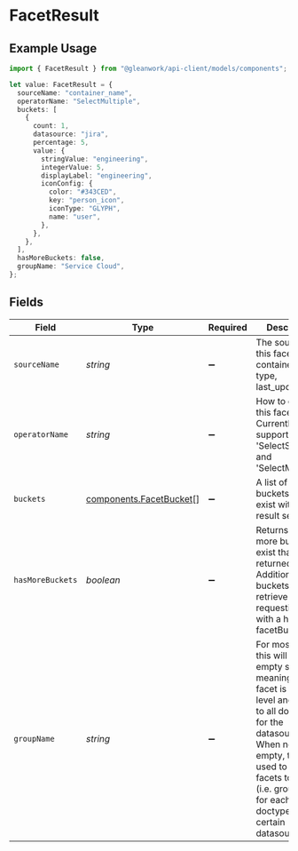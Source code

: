 # FacetResult

## Example Usage

```typescript
import { FacetResult } from "@gleanwork/api-client/models/components";

let value: FacetResult = {
  sourceName: "container_name",
  operatorName: "SelectMultiple",
  buckets: [
    {
      count: 1,
      datasource: "jira",
      percentage: 5,
      value: {
        stringValue: "engineering",
        integerValue: 5,
        displayLabel: "engineering",
        iconConfig: {
          color: "#343CED",
          key: "person_icon",
          iconType: "GLYPH",
          name: "user",
        },
      },
    },
  ],
  hasMoreBuckets: false,
  groupName: "Service Cloud",
};
```

## Fields

| Field                                                                                                                                                                                                                                               | Type                                                                                                                                                                                                                                                | Required                                                                                                                                                                                                                                            | Description                                                                                                                                                                                                                                         | Example                                                                                                                                                                                                                                             |
| --------------------------------------------------------------------------------------------------------------------------------------------------------------------------------------------------------------------------------------------------- | --------------------------------------------------------------------------------------------------------------------------------------------------------------------------------------------------------------------------------------------------- | --------------------------------------------------------------------------------------------------------------------------------------------------------------------------------------------------------------------------------------------------- | --------------------------------------------------------------------------------------------------------------------------------------------------------------------------------------------------------------------------------------------------- | --------------------------------------------------------------------------------------------------------------------------------------------------------------------------------------------------------------------------------------------------- |
| `sourceName`                                                                                                                                                                                                                                        | *string*                                                                                                                                                                                                                                            | :heavy_minus_sign:                                                                                                                                                                                                                                  | The source of this facet (e.g. container_name, type, last_updated_at).                                                                                                                                                                              | container_name                                                                                                                                                                                                                                      |
| `operatorName`                                                                                                                                                                                                                                      | *string*                                                                                                                                                                                                                                            | :heavy_minus_sign:                                                                                                                                                                                                                                  | How to display this facet. Currently supportes 'SelectSingle' and 'SelectMultiple'.                                                                                                                                                                 | SelectMultiple                                                                                                                                                                                                                                      |
| `buckets`                                                                                                                                                                                                                                           | [components.FacetBucket](../../models/components/facetbucket.md)[]                                                                                                                                                                                  | :heavy_minus_sign:                                                                                                                                                                                                                                  | A list of unique buckets that exist within this result set.                                                                                                                                                                                         |                                                                                                                                                                                                                                                     |
| `hasMoreBuckets`                                                                                                                                                                                                                                    | *boolean*                                                                                                                                                                                                                                           | :heavy_minus_sign:                                                                                                                                                                                                                                  | Returns true if more buckets exist than those returned. Additional buckets can be retrieve by requesting again with a higher facetBucketSize.                                                                                                       | false                                                                                                                                                                                                                                               |
| `groupName`                                                                                                                                                                                                                                         | *string*                                                                                                                                                                                                                                            | :heavy_minus_sign:                                                                                                                                                                                                                                  | For most facets this will be the empty string, meaning the facet is high-level and applies to all documents for the datasource. When non-empty, this is used to group facets together (i.e. group facets for each doctype for a certain datasource) | Service Cloud                                                                                                                                                                                                                                       |